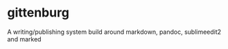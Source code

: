 gittenburg
==========

A writing/publishing system build around markdown, pandoc, sublimeedit2 and marked 